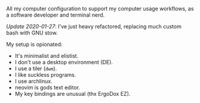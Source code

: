 
All my computer configuration to support my computer usage workflows, as a software developer and terminal nerd.

*Update 2020-01-27*: I've just heavy refactored, replacing much custom bash with GNU stow.

My setup is opionated:

* It's minimalist and elistist.
* I don't use a desktop environment (DE).
* I use a tiler (`dwm`).
* I like suckless programs.
* I use archlinux.
* neovim is gods text editor.
* My key bindings are unusual (thx ErgoDox EZ).

